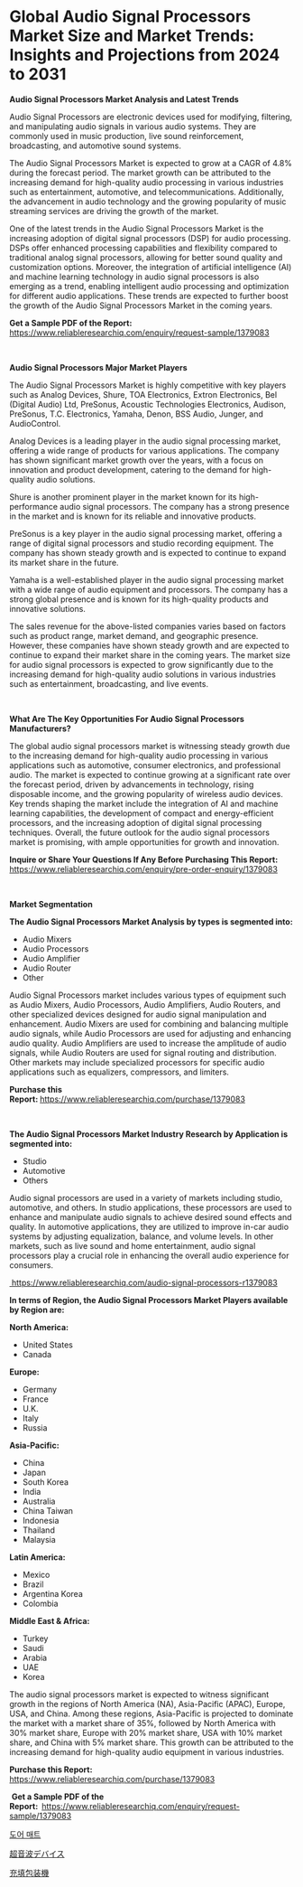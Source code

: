 <p><h1>Global Audio Signal Processors Market Size and Market Trends: Insights and Projections from 2024 to 2031</h1></p><p><strong>Audio Signal Processors Market Analysis and Latest Trends</strong></p>
<p><p>Audio Signal Processors are electronic devices used for modifying, filtering, and manipulating audio signals in various audio systems. They are commonly used in music production, live sound reinforcement, broadcasting, and automotive sound systems.</p><p>The Audio Signal Processors Market is expected to grow at a CAGR of 4.8% during the forecast period. The market growth can be attributed to the increasing demand for high-quality audio processing in various industries such as entertainment, automotive, and telecommunications. Additionally, the advancement in audio technology and the growing popularity of music streaming services are driving the growth of the market.</p><p>One of the latest trends in the Audio Signal Processors Market is the increasing adoption of digital signal processors (DSP) for audio processing. DSPs offer enhanced processing capabilities and flexibility compared to traditional analog signal processors, allowing for better sound quality and customization options. Moreover, the integration of artificial intelligence (AI) and machine learning technology in audio signal processors is also emerging as a trend, enabling intelligent audio processing and optimization for different audio applications. These trends are expected to further boost the growth of the Audio Signal Processors Market in the coming years.</p></p>
<p><strong>Get a Sample PDF of the Report:&nbsp;</strong> <a href="https://www.reliableresearchiq.com/enquiry/request-sample/1379083">https://www.reliableresearchiq.com/enquiry/request-sample/1379083</a></p>
<p>&nbsp;</p>
<p><strong>Audio Signal Processors Major Market Players</strong></p>
<p><p>The Audio Signal Processors Market is highly competitive with key players such as Analog Devices, Shure, TOA Electronics, Extron Electronics, Bel (Digital Audio) Ltd, PreSonus, Acoustic Technologies Electronics, Audison, PreSonus, T.C. Electronics, Yamaha, Denon, BSS Audio, Junger, and AudioControl.</p><p>Analog Devices is a leading player in the audio signal processing market, offering a wide range of products for various applications. The company has shown significant market growth over the years, with a focus on innovation and product development, catering to the demand for high-quality audio solutions.</p><p>Shure is another prominent player in the market known for its high-performance audio signal processors. The company has a strong presence in the market and is known for its reliable and innovative products.</p><p>PreSonus is a key player in the audio signal processing market, offering a range of digital signal processors and studio recording equipment. The company has shown steady growth and is expected to continue to expand its market share in the future.</p><p>Yamaha is a well-established player in the audio signal processing market with a wide range of audio equipment and processors. The company has a strong global presence and is known for its high-quality products and innovative solutions.</p><p>The sales revenue for the above-listed companies varies based on factors such as product range, market demand, and geographic presence. However, these companies have shown steady growth and are expected to continue to expand their market share in the coming years. The market size for audio signal processors is expected to grow significantly due to the increasing demand for high-quality audio solutions in various industries such as entertainment, broadcasting, and live events.</p></p>
<p>&nbsp;</p>
<p><strong>What Are The Key Opportunities For Audio Signal Processors Manufacturers?</strong></p>
<p><p>The global audio signal processors market is witnessing steady growth due to the increasing demand for high-quality audio processing in various applications such as automotive, consumer electronics, and professional audio. The market is expected to continue growing at a significant rate over the forecast period, driven by advancements in technology, rising disposable income, and the growing popularity of wireless audio devices. Key trends shaping the market include the integration of AI and machine learning capabilities, the development of compact and energy-efficient processors, and the increasing adoption of digital signal processing techniques. Overall, the future outlook for the audio signal processors market is promising, with ample opportunities for growth and innovation.</p></p>
<p><strong>Inquire or Share Your Questions If Any Before Purchasing This Report:</strong> <a href="https://www.reliableresearchiq.com/enquiry/pre-order-enquiry/1379083">https://www.reliableresearchiq.com/enquiry/pre-order-enquiry/1379083</a></p>
<p>&nbsp;</p>
<p><strong>Market Segmentation</strong></p>
<p><strong>The Audio Signal Processors Market Analysis by types is segmented into:</strong></p>
<p><ul><li>Audio Mixers</li><li>Audio Processors</li><li>Audio Amplifier</li><li>Audio Router</li><li>Other</li></ul></p>
<p><p>Audio Signal Processors market includes various types of equipment such as Audio Mixers, Audio Processors, Audio Amplifiers, Audio Routers, and other specialized devices designed for audio signal manipulation and enhancement. Audio Mixers are used for combining and balancing multiple audio signals, while Audio Processors are used for adjusting and enhancing audio quality. Audio Amplifiers are used to increase the amplitude of audio signals, while Audio Routers are used for signal routing and distribution. Other markets may include specialized processors for specific audio applications such as equalizers, compressors, and limiters.</p></p>
<p><strong>Purchase this Report:&nbsp;</strong><a href="https://www.reliableresearchiq.com/purchase/1379083">https://www.reliableresearchiq.com/purchase/1379083</a></p>
<p>&nbsp;</p>
<p><strong>The Audio Signal Processors Market Industry Research by Application is segmented into:</strong></p>
<p><ul><li>Studio</li><li>Automotive</li><li>Others</li></ul></p>
<p><p>Audio signal processors are used in a variety of markets including studio, automotive, and others. In studio applications, these processors are used to enhance and manipulate audio signals to achieve desired sound effects and quality. In automotive applications, they are utilized to improve in-car audio systems by adjusting equalization, balance, and volume levels. In other markets, such as live sound and home entertainment, audio signal processors play a crucial role in enhancing the overall audio experience for consumers.</p></p>
<p><a href="https://www.reliableresearchiq.com/audio-signal-processors-r1379083">&nbsp;https://www.reliableresearchiq.com/audio-signal-processors-r1379083</a></p>
<p><strong>In terms of Region, the Audio Signal Processors Market Players available by Region are:</strong></p>
<p>
    <p> <strong> North America: </strong>
        <ul>
            <li>United States</li>
            <li>Canada</li>
        </ul>
        </p> 
    <p> <strong> Europe: </strong>
        <ul>
            <li>Germany</li>
            <li>France</li>
            <li>U.K.</li>
            <li>Italy</li>
            <li>Russia</li>
        </ul>
        </p> 
    <p> <strong> Asia-Pacific: </strong>
        <ul>
            <li>China</li>
            <li>Japan</li>
            <li>South Korea</li>
            <li>India</li>
            <li>Australia</li>
            <li>China Taiwan</li>
            <li>Indonesia</li>
            <li>Thailand</li>
            <li>Malaysia</li>
        </ul>
        </p> 
    <p> <strong> Latin America: </strong>
        <ul>
            <li>Mexico</li>
            <li>Brazil</li>
            <li>Argentina Korea</li>
            <li>Colombia</li>
        </ul>
        </p> 
    <p> <strong> Middle East & Africa: </strong>
        <ul>
            <li>Turkey</li>
            <li>Saudi</li>
            <li>Arabia</li>
            <li>UAE</li>
            <li>Korea</li>
        </ul>
    </p>
    </p>
<p><p>The audio signal processors market is expected to witness significant growth in the regions of North America (NA), Asia-Pacific (APAC), Europe, USA, and China. Among these regions, Asia-Pacific is projected to dominate the market with a market share of 35%, followed by North America with 30% market share, Europe with 20% market share, USA with 10% market share, and China with 5% market share. This growth can be attributed to the increasing demand for high-quality audio equipment in various industries.</p></p>
<p><strong>Purchase this Report: </strong><a href="https://www.reliableresearchiq.com/purchase/1379083">https://www.reliableresearchiq.com/purchase/1379083</a></p>
<p>&nbsp;<strong>Get a Sample PDF of the Report:&nbsp;&nbsp;</strong><a href="https://www.reliableresearchiq.com/enquiry/request-sample/1379083">https://www.reliableresearchiq.com/enquiry/request-sample/1379083</a></p>
<p><strong></strong></p>
<p><p><a href="https://github.com/vdhdwjyp90142/Market-Research-Report-List-3/blob/main/351766844343.md">도어 매트</a></p><p><a href="https://github.com/sghwr779811674/Market-Research-Report-List-3/blob/main/372831534192.md">超音波デバイス</a></p><p><a href="https://medium.com/@henriettemills1/%E3%82%B0%E3%83%AD%E3%83%BC%E3%83%90%E3%83%AB%E5%85%85%E5%A1%AB%E5%8C%85%E8%A3%85%E6%A9%9F%E5%B8%82%E5%A0%B4-%E3%82%A2%E3%83%97%E3%83%AA%E3%82%B1%E3%83%BC%E3%82%B7%E3%83%A7%E3%83%B3-%E3%82%A8%E3%83%B3%E3%83%89%E3%83%A6%E3%83%BC%E3%82%BA%E7%94%A3%E6%A5%AD-%E3%82%BF%E3%82%A4%E3%83%97-%E6%A9%9F%E5%99%A8-%E5%9C%B0%E5%9F%9F%E3%81%AB%E7%84%A6%E7%82%B9%E3%82%92%E5%BD%93%E3%81%A6%E3%81%9F%E5%88%86%E6%9E%90%E3%81%A8%E4%BA%88%E6%B8%AC-2024%E5%B9%B4%E3%81%8B%E3%82%892031%E5%B9%B4%E3%81%BE%E3%81%A7-825bd4d90d49">充填包装機</a></p></p>